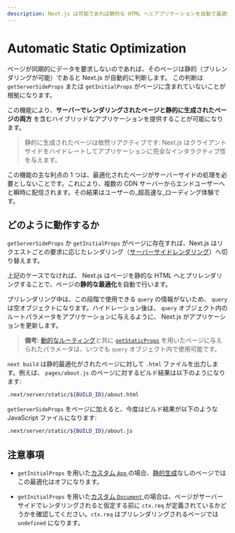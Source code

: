 ```yaml
---
description: Next.js は可能であれば静的な HTML へとアプリケーションを自動で最適化します。どのように動作するか学んでいきましょう。
---
```


# Automatic Static Optimization

ページが同期的にデータを要求しないのであれば、そのページは静的（プリレンダリングが可能）であると Next.js が自動的に判断します。
この判断は `getServerSideProps` または `getInitialProps` がページに含まれていないことが根拠になります。

この機能により、**サーバーでレンダリングされたページと静的に生成されたページの両方** を含むハイブリッドなアプリケーションを提供することが可能になります。

> 静的に生成されたページは依然リアクティブです: Next.js はクライアントサイドをハイドレートしてアプリケーションに完全なインタラクティブ性を与えます。

この機能の主な利点の 1 つは、最適化されたページがサーバーサイドの処理を必要としないことです。これにより、複数の CDN サーバーからエンドユーザーへと瞬時に配信されます。その結果はユーザーの_超高速な_ローディング体験です。

## どのように動作するか

`getServerSideProps` か `getInitialProps` がページに存在すれば、Next.js はリクエストごとの要求に応じたレンダリング（[サーバーサイドレンダリング](/docs/basic-features/pages.md#server-side-rendering)）へ切り替えます。

上記のケースでなければ、 Next.js はページを静的な HTML へとプリレンダリングすることで、ページの**静的な最適化**を自動で行います。

プリレンダリング中は、この段階で使用できる `query` の情報がないため、 `query` は空オブジェクトになります。ハイドレーション後は、 `query` オブジェクト内のルートパラメータをアプリケーションに与えるように、 Next.js がアプリケーションを更新します。

> **備考:** [動的なルーティング](/docs/routing/dynamic-routes.md)と共に [`getStaticProps`](/docs/basic-features/data-fetching.md#getstaticprops-static-generation) を用いたページに与えられたパラメータは、いつでも `query` オブジェクト内で使用可能です。

`next build` は静的最適化がされたページに対して `.html` ファイルを出力します。例えば、 `pages/about.js` のページに対するビルド結果は以下のようになります:

```bash
.next/server/static/${BUILD_ID}/about.html
```

`getServerSideProps` をページに加えると、今度はビルド結果が以下のような JavaScript ファイルになります:

```bash
.next/server/static/${BUILD_ID}/about.js
```

## 注意事項

- `getInitialProps` を用いた[カスタム `App` ](/docs/advanced-features/custom-app.md)の場合、[静的生成](/docs/basic-features/data-fetching.md#getstaticprops-static-generation)なしのページではこの最適化はオフになります。

- `getInitialProps` を用いた[カスタム `Document` ](/docs/advanced-features/custom-document.md)の場合は、ページがサーバーサイドでレンダリングされると仮定する前に `ctx.req` が定義されているかどうかを確認してください。`ctx.req` はプリレンダリングされるページでは `undefined` になります。
